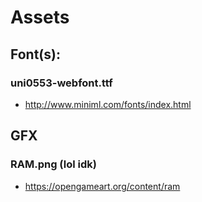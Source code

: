 # Assets 

## Font(s): 

### uni0553-webfont.ttf
* http://www.miniml.com/fonts/index.html

## GFX

### RAM.png (lol idk)
* https://opengameart.org/content/ram